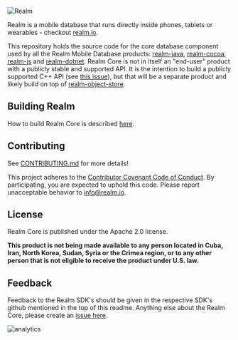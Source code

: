 ![Realm](doc/logo.png)

Realm is a mobile database that runs directly inside phones, tablets or wearables - checkout [realm.io](https://realm.io). 

This repository holds the source code for the core database component used by all the Realm Mobile Database products:
[realm-java](https://github.com/realm/realm-java), [realm-cocoa](https://github.com/realm/realm-cocoa), [realm-js](https://github.com/realm/realm-js) and [realm-dotnet](https://github.com/realm/realm-dotnet). Realm Core is not in itself an "end-user" product with a publicly stable and supported API. It is the intention to build a publicly supported C++ API (see [this issue](https://github.com/realm/realm-core/issues/1954)), but that will be a separate product and likely build on top of [realm-object-store](https://github.com/realm/realm-object-store).

## Building Realm

How to build Realm Core is described [here](how-to-build.md).

## Contributing

See [CONTRIBUTING.md](CONTRIBUTING.md) for more details!

This project adheres to the [Contributor Covenant Code of Conduct](https://realm.io/conduct).
By participating, you are expected to uphold this code. Please report unacceptable behavior to [info@realm.io](mailto:info@realm.io).

## License

Realm Core is published under the Apache 2.0 license.  

**This product is not being made available to any person located in Cuba, Iran,
North Korea, Sudan, Syria or the Crimea region, or to any other person that is
not eligible to receive the product under U.S. law.**

## Feedback

Feedback to the Realm SDK's should be given in the respective SDK's github mentioned in the top of this readme. Anything else about the Realm Core, please create an [issue here](https://github.com/realm/realm-core/issues/new).


![analytics](https://ga-beacon.appspot.com/UA-50247013-2/realm-core/README?pixel)

